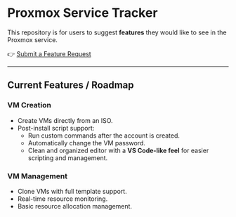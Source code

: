 # Proxmox Service Tracker  

This repository is for users to suggest **features** they would like to see in the Proxmox service.  

👉 [Submit a Feature Request](https://github.com/EWANZO101/proxmoxservice-tracker/issues/new)  

---

## Current Features / Roadmap  

### VM Creation
- Create VMs directly from an ISO.  
- Post-install script support:  
  - Run custom commands after the account is created.  
  - Automatically change the VM password.  
  - Clean and organized editor with a **VS Code-like feel** for easier scripting and management.  

### VM Management
- Clone VMs with full template support.  
- Real-time resource monitoring.  
- Basic resource allocation management.  
